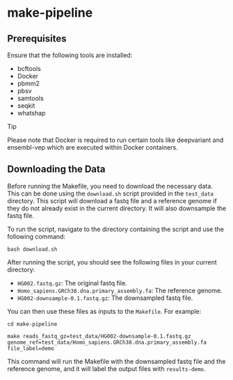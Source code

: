 # make-pipeline

## Prerequisites
Ensure that the following tools are installed:

- bcftools
- Docker
- pbmm2
- pbsv
- samtools
- seqkit
- whatshap

> [!TIP]
> Please note that Docker is required to run certain tools like deepvariant and ensembl-vep which are executed within Docker containers.


## Downloading the Data

Before running the Makefile, you need to download the necessary data. This can be done using the `download.sh` script provided in the `test_data` directory. This script will download a fastq file and a reference genome if they do not already exist in the current directory. It will also downsample the fastq file.

To run the script, navigate to the directory containing the script and use the following command:

```{bash}
bash download.sh
```

After running the script, you should see the following files in your current directory:

- `HG002.fastq.gz`: The original fastq file.
- `Homo_sapiens.GRCh38.dna.primary_assembly.fa`: The reference genome.
- `HG002-downsample-0.1.fastq.gz`: The downsampled fastq file.

You can then use these files as inputs to the `Makefile`. For example:

```{bash}
cd make-pipeline

make reads_fastq_gz=test_data/HG002-downsample-0.1.fastq.gz genome_ref=test_data/Homo_sapiens.GRCh38.dna.primary_assembly.fa file_label=demo
```

This command will run the Makefile with the downsampled fastq file and the reference genome, and it will label the output files with `results-demo`.